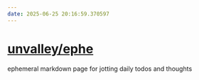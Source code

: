 ```yaml
---
date: 2025-06-25 20:16:59.370597
---
```


# [unvalley/ephe](https://github.com/unvalley/ephe)

ephemeral markdown page for jotting daily todos and thoughts